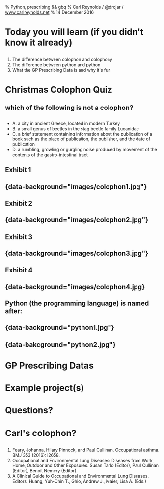 % Python, prescribing && gbq
% Carl Reynolds / @drcjar / www.carlreynolds.net 
% 14 December 2016

# Today you will learn (if you didn't know it already)

##
1. The difference between colophon and colophony  
2. The difference between python and python 
3. What the GP Prescribing Data is and why it's fun 

# Christmas Colophon Quiz

## which of the following is not a colophon?

##
- A. a city in ancient Greece, located in modern Turkey
- B. a small genus of beetles in the stag beetle family Lucanidae
- C. a brief statement containing information about the publication of a book such as the place of publication, the publisher, and the date of publication
- D. a rumbling, growling or gurgling noise produced by movement of the contents of the gastro-intestinal tract 

## Exhibit 1 

## {data-background="images/colophon1.jpg"}

## Exhibit 2 
 
## {data-background="images/colophon2.jpg"}

## Exhibit 3 

## {data-background="images/colophon3.jpg"}

## Exhibit 4 

## {data-background="images/colophon4.jpg}

## Python (the programming language) is named after:

## {data-background="python1.jpg"}

## {data-bakcground="python2.jpg"}


# GP Prescribing Datas

## 


# Example project(s) 


# Questions?

# Carl's colophon? 

##

1. Feary, Johanna, Hilary Pinnock, and Paul Cullinan. Occupational asthma. BMJ 353 (2016): i2658.
2. Occupational and Environmental Lung Diseases: Diseases from Work, Home, Outdoor and Other Exposures. Susan Tarlo (Editor), Paul Cullinan (Editor), Benoit Nemery (Editor). 
3. A Clinical Guide to Occupational and Environmental Lung Diseases. Editors: Huang, Yuh-Chin T., Ghio, Andrew J., Maier, Lisa A. (Eds.)

